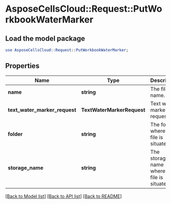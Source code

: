 # AsposeCellsCloud::Request::PutWorkbookWaterMarker 

## Load the model package
```perl
use AsposeCellsCloud::Request::PutWorkbookWaterMarker;
```

## Properties
Name | Type | Description | Notes
------------ | ------------- | ------------- | -------------
**name** | **string** | The file name. |
**text_water_marker_request** | **TextWaterMarkerRequest** | Text water marker request |
**folder** | **string** | The folder where the file is situated. |
**storage_name** | **string** | The storage name where the file is situated. |  

[[Back to Model list]](../README.md#documentation-for-requests) [[Back to API list]](../README.md#documentation-for-api-endpoints) [[Back to README]](../README.md)

